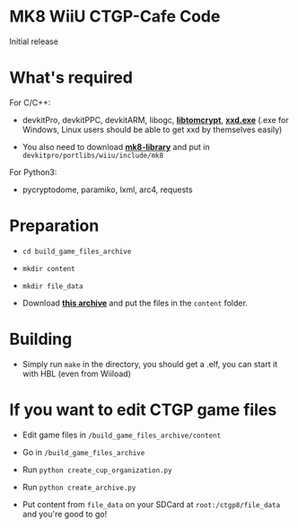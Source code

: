 
# MK8 WiiU CTGP-Cafe Code
  
Initial release

# What's required

For C/C++:

- devkitPro, devkitPPC, devkitARM, libogc, [**libtomcrypt**](https://mega.nz/file/oRdXjAjY#DyNTulpwgRcAmW04RqA72wXtdXSsJnOCKdVKTeYqJD8),  [**xxd.exe**](https://mega.nz/file/wMNDEQSZ#ZzZgvG3BlDA1zDsDtYYV5hj7o2p3kC5HAg5Q9Ez3mRM) (.exe for Windows, Linux users should be able to get xxd by themselves easily)

- You also need to download [**mk8-library**](https://github.com/Rambo6Glaz/mk8-library) and put in ``devkitpro/portlibs/wiiu/include/mk8``

For Python3:

- pycryptodome, paramiko, lxml, arc4, requests



# Preparation

- ``cd build_game_files_archive``

- ``mkdir content``

- ``mkdir file_data``

- Download [**this archive**](https://mega.nz/file/5RFSQDZK#rj7IlSGKvwKa6GNfgZte0a04BBtAKacG45YwfBSs6SQ) and put the files in the ``content`` folder.

# Building

- Simply run ``make`` in the directory, you should get a .elf, you can start it with HBL (even from Wiiload)

# If you want to edit CTGP game files

- Edit game files in ``/build_game_files_archive/content``

- Go in ``/build_game_files_archive``

- Run ``python create_cup_organization.py``

- Run ``python create_archive.py``

- Put content from ``file_data`` on your SDCard at ``root:/ctgp8/file_data`` and you're good to go!